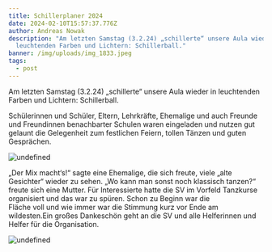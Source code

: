 ```yaml
---
title: Schillerplaner 2024
date: 2024-02-10T15:57:37.776Z
author: Andreas Nowak
description: "Am letzten Samstag (3.2.24) „schillerte“ unsere Aula wieder in
  leuchtenden Farben und Lichtern: Schillerball."
banner: /img/uploads/img_1833.jpeg
tags:
  - post
---
```

Am letzten Samstag (3.2.24) „schillerte“ unsere Aula wieder in leuchtenden Farben und Lichtern: Schillerball.

Schülerinnen und Schüler, Eltern, Lehrkräfte, Ehemalige und auch Freunde und Freundinnen benachbarter Schulen waren eingeladen und nutzen gut gelaunt die Gelegenheit zum festlichen Feiern, tollen Tänzen und guten Gesprächen. 

<img src="/img/uploads/img_1835.jpeg" alt="undefined" style="width: undefined" class="[object Object]">

„Der Mix macht‘s!“ sagte eine Ehemalige, die sich freute, viele „alte Gesichter“ wieder zu sehen. „Wo kann man sonst noch klassisch tanzen?“ freute sich eine Mutter. Für Interessierte hatte die SV im Vorfeld Tanzkurse organisiert und das war zu spüren. Schon zu Beginn war die Fläche voll und wie immer war die Stimmung kurz vor Ende am wildesten.Ein großes Dankeschön geht an die SV und alle Helferinnen und Helfer für die Organisation.

<img src="/img/uploads/img_1834.jpeg" alt="undefined" style="width: undefined" class="[object Object]">
